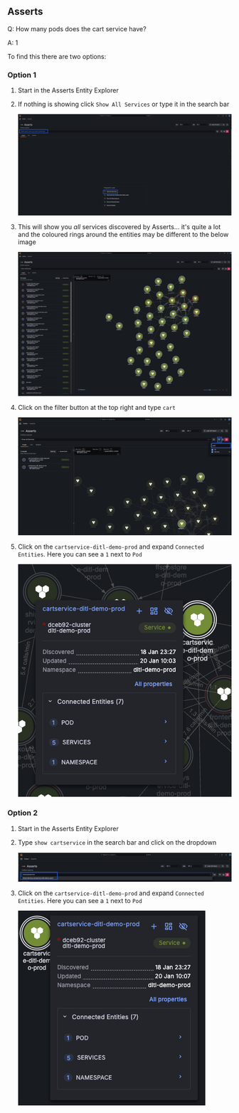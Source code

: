 ## Asserts
Q: How many pods does the cart service have?

A: 1

To find this there are two options:

### Option 1
1. Start in the Asserts Entity Explorer
1. If nothing is showing click `Show All Services` or type it in the search bar

    ![workload](/images/breakout_2/1.3-asserts-1.png)

1. This will show you *all* services discovered by Asserts... it's quite a lot and the coloured rings around the entities may be different to the below image

    ![allentities](/images/breakout_2/1.3-asserts-2.png)

1. Click on the filter button at the top right and type `cart`

    ![allentities](/images/breakout_2/1.3-asserts-3.png)

1. Click on the `cartservice-ditl-demo-prod` and expand `Connected Entities`. Here you can see a `1` next to `Pod`

    ![allentities](/images/breakout_2/1.3-asserts-6.png)

### Option 2
1. Start in the Asserts Entity Explorer
1. Type `show cartservice` in the search bar and click on the dropdown

    ![workload](/images/breakout_2/1.3-asserts-5.png)

1. Click on the `cartservice-ditl-demo-prod` and expand `Connected Entities`. Here you can see a `1` next to `Pod`

    ![allentities](/images/breakout_2/1.3-asserts-7.png)
